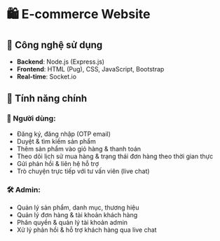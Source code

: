 # 🛍️ E-commerce Website

## 🚀 Công nghệ sử dụng
- **Backend**: Node.js (Express.js)
- **Frontend**: HTML (Pug), CSS, JavaScript, Bootstrap
- **Real-time**: Socket.io

## 🌟 Tính năng chính
### 👥 Người dùng:
- Đăng ký, đăng nhập (OTP email)
- Duyệt & tìm kiếm sản phẩm
- Thêm sản phẩm vào giỏ hàng & thanh toán
- Theo dõi lịch sử mua hàng & trạng thái đơn hàng theo thời gian thực
- Gửi phản hồi & liên hệ hỗ trợ
- Trò chuyện trực tiếp với tư vấn viên (live chat)

### 🛠️ Admin:
- Quản lý sản phẩm, danh mục, thương hiệu
- Quản lý đơn hàng & tài khoản khách hàng
- Phân quyền & quản lý tài khoản admin
- Xử lý phản hồi & hỗ trợ khách hàng qua live chat
